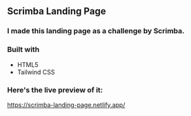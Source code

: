 ## Scrimba Landing Page

### I made this landing page as a challenge by Scrimba.
### Built with
- HTML5
- Tailwind CSS

### Here's the live preview of it:
https://scrimba-landing-page.netlify.app/
